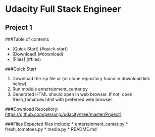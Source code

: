 # Udacity Full Stack Engineer
## Project 1

###Table of contents

* [Quick Start] (#quick-start)
* [Download] (#download)
* [Files] (#files)

###Quick Start
1. Download the zip file or (or clone repository found in download link below)
2. Run module entertainment_center.py
3. Generated HTML should open in web browser. If not, open fresh_tomatoes.html with preferred web browser

###Download
Repository: https://github.com/personjc/udacity/tree/master/Project1

###Files
Expected files include:
	* entertainment_center.py
	* fresh_tomatoes.py
	* media.py
	* README.md